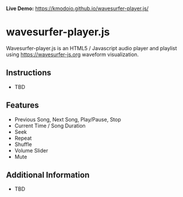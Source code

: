 **Live Demo:** https://kmodoio.github.io/wavesurfer-player.js/ 

# wavesurfer-player.js
Wavesurfer-player.js is an HTML5 / Javascript audio player and playlist using https://wavesurfer-js.org waveform visualization.

## Instructions
- TBD

## Features
- Previous Song, Next Song, Play/Pause, Stop
- Current Time / Song Duration
- Seek
- Repeat
- Shuffle
- Volume Slider
- Mute

## Additional Information
- TBD
